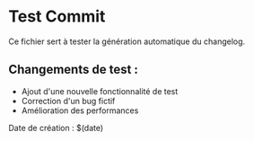 # Test Commit

Ce fichier sert à tester la génération automatique du changelog.

## Changements de test :
- Ajout d'une nouvelle fonctionnalité de test
- Correction d'un bug fictif
- Amélioration des performances

Date de création : $(date)
